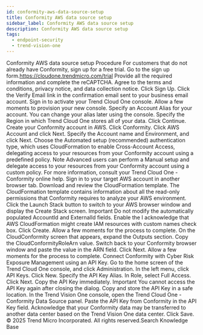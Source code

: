 ```yaml
---
id: conformity-aws-data-source-setup
title: Conformity AWS data source setup
sidebar_label: Conformity AWS data source setup
description: Conformity AWS data source setup
tags:
  - endpoint-security
  - trend-vision-one
---
```


 Conformity AWS data source setup Procedure For customers that do not already have Conformity, sign up for a free trial. Go to the sign up form.https://cloudone.trendmicro.com/trial Provide all the required information and complete the reCAPTCHA. Agree to the terms and conditions, privacy notice, and data collection notice. Click Sign Up. Click the Verify Email link in the confirmation email sent to your business email account. Sign in to activate your Trend Cloud One console. Allow a few moments to provision your new console. Specify an Account Alias for your account. You can change your alias later using the console. Specify the Region in which Trend Cloud One stores all of your data. Click Continue. Create your Conformity account in AWS. Click Conformity. Click AWS Account and click Next. Specify the Account name and Environment, and click Next. Choose the Automated setup (recommended) authentication type, which uses CloudFormation to enable Cross-Account Access, delegating access to your resources from your Conformity account using a predefined policy. Note Advanced users can perform a Manual setup and delegate access to your resources from your Conformity account using a custom policy. For more information, consult your Trend Cloud One - Conformity online help. Sign in to your target AWS account in another browser tab. Download and review the CloudFormation template. The CloudFormation template contains information about all the read-only permissions that Conformity requires to analyze your AWS environment. Click the Launch Stack button to switch to your AWS browser window and display the Create Stack screen. Important Do not modify the automatically populated AccountId and ExternalId fields. Enable the I acknowledge that AWS CloudFormation might create IAM resources with custom names check box. Click Create. Allow a few moments for the process to complete. On the CloudConformity screen that appears, expand the Outputs section. Copy the CloudConformityRoleArn value. Switch back to your Conformity browser window and paste the value in the ARN field. Click Next. Allow a few moments for the process to complete. Connect Conformity with Cyber Risk Exposure Management using an API Key. Go to the home screen of the Trend Cloud One console, and click Administration. In the left menu, click API Keys. Click New. Specify the API Key Alias. In Role, select Full Access. Click Next. Copy the API Key immediately. Important You cannot access the API Key again after closing the dialog. Copy and store the API Key in a safe location. In the Trend Vision One console, open the Trend Cloud One - Conformity Data Source panel. Paste the API Key from Conformity in the API Key field. Acknowledge that your Conformity data may be transferred to another data center based on the Trend Vision One data center. Click Save. © 2025 Trend Micro Incorporated. All rights reserved.Search Knowledge Base
